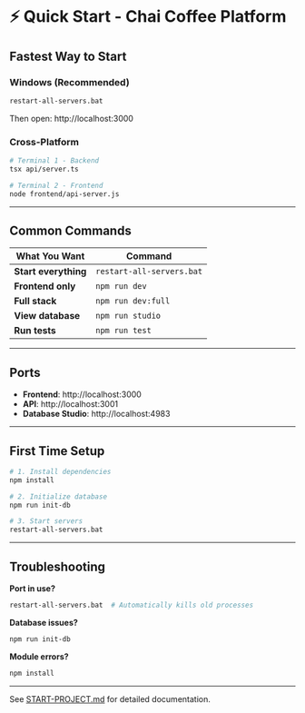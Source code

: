 # ⚡ Quick Start - Chai Coffee Platform

## Fastest Way to Start

### Windows (Recommended)
```bash
restart-all-servers.bat
```
Then open: http://localhost:3000

### Cross-Platform
```bash
# Terminal 1 - Backend
tsx api/server.ts

# Terminal 2 - Frontend
node frontend/api-server.js
```

---

## Common Commands

| What You Want | Command |
|---------------|---------|
| **Start everything** | `restart-all-servers.bat` |
| **Frontend only** | `npm run dev` |
| **Full stack** | `npm run dev:full` |
| **View database** | `npm run studio` |
| **Run tests** | `npm run test` |

---

## Ports

- **Frontend**: http://localhost:3000
- **API**: http://localhost:3001
- **Database Studio**: http://localhost:4983

---

## First Time Setup

```bash
# 1. Install dependencies
npm install

# 2. Initialize database
npm run init-db

# 3. Start servers
restart-all-servers.bat
```

---

## Troubleshooting

**Port in use?**
```bash
restart-all-servers.bat  # Automatically kills old processes
```

**Database issues?**
```bash
npm run init-db
```

**Module errors?**
```bash
npm install
```

---

See [START-PROJECT.md](START-PROJECT.md) for detailed documentation.
